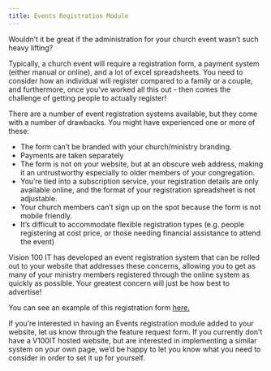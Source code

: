 ```yaml
---
title: Events Registration Module
---
```


Wouldn’t it be great if the administration for your church event wasn’t
such heavy lifting?

Typically, a church event will require a registration form, a payment
system (either manual or online), and a lot of excel spreadsheets. You
need to consider how an individual will register compared to a family or
a couple, and furthermore, once you’ve worked all this out - then comes
the challenge of getting people to actually register!

There are a number of event registration systems available, but they
come with a number of drawbacks. You might have experienced one or more
of these:

-   The form can’t be branded with your church/ministry branding.
-   Payments are taken separately
-   The form is not on your website, but at an obscure web address,
    making it an untrustworthy especially to older members of
    your congregation.
-   You’re tied into a subscription service, your registration details
    are only available online, and the format of your registration
    spreadsheet is not adjustable.
-   Your church members can’t sign up on the spot because the form is
    not mobile friendly.
-   It’s difficult to accommodate flexible registration types (e.g.
    people registering at cost price, or those needing financial
    assistance to attend the event)

Vision 100 IT has developed an event registration system that can be
rolled out to your website that addresses these concerns, allowing you
to get as many of your ministry members registered through the online
system as quickly as possible. Your greatest concern will just be how
best to advertise!

You can see an example of this registration form [here.]

If you’re interested in having an Events registration module added to
your website, let us know through the feature request form. If you
currently don’t have a V100IT hosted website, but are interested in
implementing a similar system on your own page, we’d be happy to let you
know what you need to consider in order to set it up for yourself.

  [here.]: http://www.crckingston.org.au/camprego
